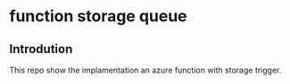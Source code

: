 # function storage queue

## Introdution
This repo show  the implamentation an azure function with storage trigger.



